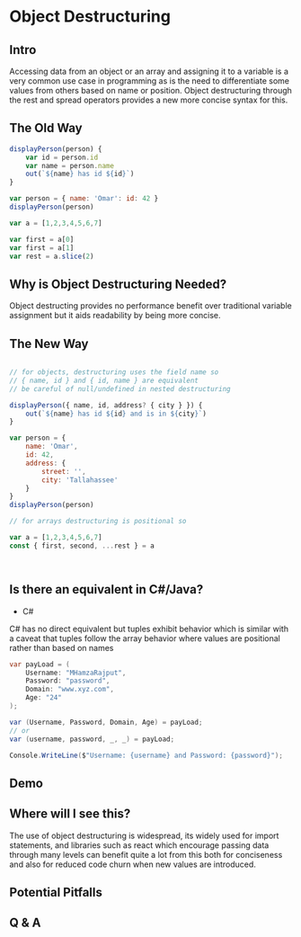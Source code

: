 # Object Destructuring

## Intro

Accessing data from an object or an array and assigning it to a variable is a very common use case in programming as is the need to differentiate some values from others based on name or position. Object destructuring through the rest and spread operators provides a new more concise syntax for this.

## The Old Way

```javascript
displayPerson(person) {
    var id = person.id
    var name = person.name
    out(`${name} has id ${id}`)
}

var person = { name: 'Omar': id: 42 }
displayPerson(person)

var a = [1,2,3,4,5,6,7]

var first = a[0]
var first = a[1]
var rest = a.slice(2)

```

## Why is Object Destructuring Needed?

Object destructing provides no performance benefit over traditional variable assignment but it aids readability by being more concise.

## The New Way

```javascript

// for objects, destructuring uses the field name so
// { name, id } and { id, name } are equivalent
// be careful of null/undefined in nested destructuring

displayPerson({ name, id, address? { city } }) {
    out(`${name} has id ${id} and is in ${city}`)
}

var person = {
    name: 'Omar',
    id: 42,
    address: {
        street: '',
        city: 'Tallahassee'
    }
}
displayPerson(person)

// for arrays destructuring is positional so

var a = [1,2,3,4,5,6,7]
const { first, second, ...rest } = a




```

## Is there an equivalent in C#/Java?

- C#

C# has no direct equivalent but tuples exhibit behavior which is similar with a caveat that tuples follow the array behavior where values are positional rather than based on names

```c#
var payLoad = (
    Username: "MHamzaRajput",
    Password: "password",
    Domain: "www.xyz.com",
    Age: "24"
);

var (Username, Password, Domain, Age) = payLoad;
// or
var (username, password, _, _) = payLoad;

Console.WriteLine($"Username: {username} and Password: {password}");
```

## Demo

## Where will I see this?

The use of object destructuring is widespread, its widely used for import statements, and libraries such as react which encourage passing data through many levels can benefit quite a lot from this both for conciseness and also for reduced code churn when new values are introduced.

## Potential Pitfalls

## Q & A

